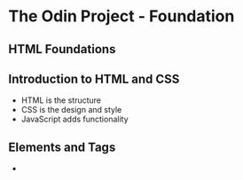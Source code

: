 # The Odin Project - Foundation

## HTML Foundations

## Introduction to HTML and CSS

* HTML is the structure
* CSS is the design and style
* JavaScript adds functionality

## Elements and Tags

* 
